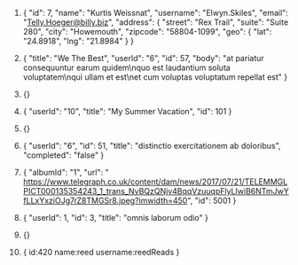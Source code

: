 1.  {
        "id": 7,
        "name": "Kurtis Weissnat",
        "username": "Elwyn.Skiles",
        "email": "Telly.Hoeger@billy.biz",
        "address": {
            "street": "Rex Trail",
            "suite": "Suite 280",
            "city": "Howemouth",
            "zipcode": "58804-1099",
            "geo": {
                "lat": "24.8918",
                "lng": "21.8984"
            }
    }

2.  {
    "title": "We The Best",
    "userId": "6",
    "id": 57,
    "body": "at pariatur consequuntur earum quidem\\nquo est laudantium soluta voluptatem\\nqui ullam et est\\net cum voluptas voluptatum repellat est"
    }

3.  {}

4.  {
    "userId": "10",
    "title": "My Summer Vacation",
    "id": 101
    }

5.  {}

6. {
    "userId": "6",
    "id": 51,
    "title": "distinctio exercitationem ab doloribus",
    "completed": "false"
    }   

7. {
    "albumId": "1",
    "url": " https://www.telegraph.co.uk/content/dam/news/2017/07/21/TELEMMGLPICT000135354243_1_trans_NvBQzQNjv4BqqVzuuqpFlyLIwiB6NTmJwYfLLxYxziOJg7rZ8TMGSr8.jpeg?imwidth=450",
    "id": 5001
    }

8. {
    "userId": 1,
    "id": 3,
    "title": "omnis laborum odio"
    }

9. {}

10. {
    id:420
    name:reed
    username:reedReads
    }
